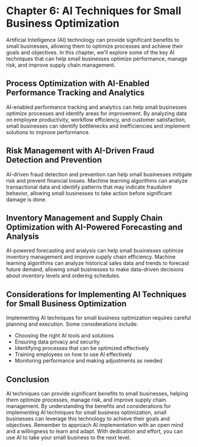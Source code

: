 Chapter 6: AI Techniques for Small Business Optimization
========================================================

Artificial Intelligence (AI) technology can provide significant benefits to small businesses, allowing them to optimize processes and achieve their goals and objectives. In this chapter, we'll explore some of the key AI techniques that can help small businesses optimize performance, manage risk, and improve supply chain management.

Process Optimization with AI-Enabled Performance Tracking and Analytics
-----------------------------------------------------------------------

AI-enabled performance tracking and analytics can help small businesses optimize processes and identify areas for improvement. By analyzing data on employee productivity, workflow efficiency, and customer satisfaction, small businesses can identify bottlenecks and inefficiencies and implement solutions to improve performance.

Risk Management with AI-Driven Fraud Detection and Prevention
-------------------------------------------------------------

AI-driven fraud detection and prevention can help small businesses mitigate risk and prevent financial losses. Machine learning algorithms can analyze transactional data and identify patterns that may indicate fraudulent behavior, allowing small businesses to take action before significant damage is done.

Inventory Management and Supply Chain Optimization with AI-Powered Forecasting and Analysis
-------------------------------------------------------------------------------------------

AI-powered forecasting and analysis can help small businesses optimize inventory management and improve supply chain efficiency. Machine learning algorithms can analyze historical sales data and trends to forecast future demand, allowing small businesses to make data-driven decisions about inventory levels and ordering schedules.

Considerations for Implementing AI Techniques for Small Business Optimization
-----------------------------------------------------------------------------

Implementing AI techniques for small business optimization requires careful planning and execution. Some considerations include:

* Choosing the right AI tools and solutions
* Ensuring data privacy and security
* Identifying processes that can be optimized effectively
* Training employees on how to use AI effectively
* Monitoring performance and making adjustments as needed

Conclusion
----------

AI techniques can provide significant benefits to small businesses, helping them optimize processes, manage risk, and improve supply chain management. By understanding the benefits and considerations for implementing AI techniques for small business optimization, small businesses can leverage this technology to achieve their goals and objectives. Remember to approach AI implementation with an open mind and a willingness to learn and adapt. With dedication and effort, you can use AI to take your small business to the next level.
